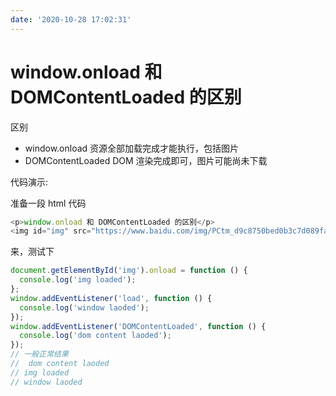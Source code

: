 ```yaml
---
date: '2020-10-28 17:02:31'
---
```


# window.onload 和 DOMContentLoaded 的区别

区别

- window.onload 资源全部加载完成才能执行，包括图片
- DOMContentLoaded DOM 渲染完成即可，图片可能尚未下载

代码演示:

准备一段 html 代码

```js
<p>window.onload 和 DOMContentLoaded 的区别</p>
<img id="img" src="https://www.baidu.com/img/PCtm_d9c8750bed0b3c7d089fa7d55720d6cf.png" alt="">
```

来，测试下

```js
document.getElementById('img').onload = function () {
  console.log('img loaded');
};
window.addEventListener('load', function () {
  console.log('window laoded');
});
window.addEventListener('DOMContentLoaded', function () {
  console.log('dom content laoded');
});
// 一般正常结果
//  dom content laoded
// img loaded
// window laoded
```

